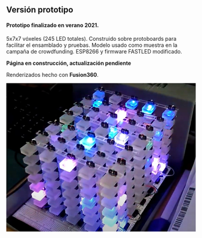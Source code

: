 ## Versión prototipo

#### **Prototipo** finalizado en verano 2021. 
 
5x7x7 vóxeles (245 LED totales). Construido sobre protoboards para facilitar el ensamblado y pruebas. Modelo usado como muestra en la campaña de crowdfunding. ESP8266 y firmware FASTLED modificado.

**Página en construcción, actualización pendiente**

Renderizados hecho con **Fusion360**.

![TopoTronPrototipo](https://github.com/Egokitek/TopoTron/blob/master/Prototipo/Imagenes/TopoTronprototipo.png)
